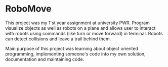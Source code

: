 # RoboMove


This project was my 1'st year assignment at university PWR. Program visualize objects as well as robots on a plane and allows user to interact with robots using commands (like turn or move forward) in terminal. Robots can detect collisions and leave a trail behind them. 

Main purpose of this project was learning about object oriented programming, implementing someone's code into my own solution, documentation and maintaining code. 
